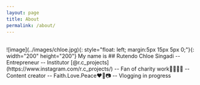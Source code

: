 ```yaml
---
layout: page
title: About
permalink: /about/
---
```


<br>
![image](../images/chloe.jpg){: style="float: left; margin:5px 15px 5px 0;"}{: width="200" height="200"}
My name is ## Rutendo Chloe Singadi
-- Entrepreneur
-- Institutor [@r.c_projects](https://www.instagram.com/r.c_projects/)
-- Fan of charity work👨‍👩‍👧‍👧
-- Content creator
-- Faith.Love.Peace❤🌻📷
-- Vlogging in progress
<br>
<br>
<br>
<br>
